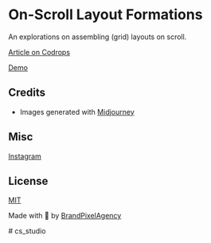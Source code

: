# On-Scroll Layout Formations

An explorations on assembling (grid) layouts on scroll.

[Article on Codrops](https://tympanus.net/codrops/?p=80656)

[Demo](https://tympanus.net/Development/OnScrollLayoutFormations/)


## Credits

- Images generated with [Midjourney](https://midjourney.com)

## Misc
[Instagram](https://www.instagram.com/brandpixelagency29/)

## License
[MIT](LICENSE)

Made with :blue_heart:  by [BrandPixelAgency](https://www.brandpixel.agency/)





#   c s _ s t u d i o  
 